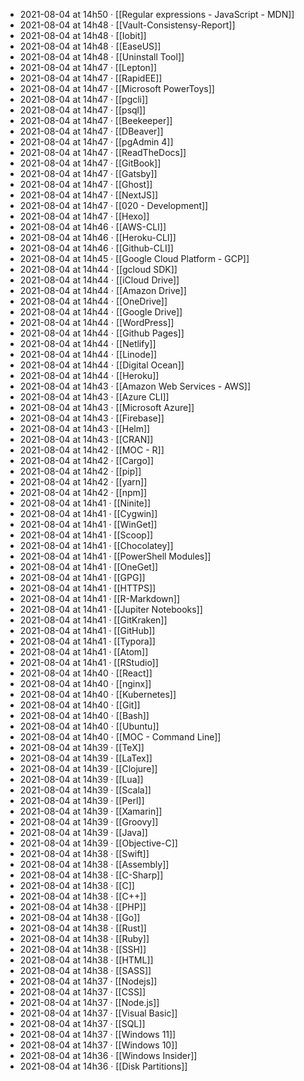 - 2021-08-04 at 14h50 · [[Regular expressions - JavaScript - MDN]]
- 2021-08-04 at 14h48 · [[Vault-Consistensy-Report]]
- 2021-08-04 at 14h48 · [[Iobit]]
- 2021-08-04 at 14h48 · [[EaseUS]]
- 2021-08-04 at 14h48 · [[Uninstall Tool]]
- 2021-08-04 at 14h47 · [[Lepton]]
- 2021-08-04 at 14h47 · [[RapidEE]]
- 2021-08-04 at 14h47 · [[Microsoft PowerToys]]
- 2021-08-04 at 14h47 · [[pgcli]]
- 2021-08-04 at 14h47 · [[psql]]
- 2021-08-04 at 14h47 · [[Beekeeper]]
- 2021-08-04 at 14h47 · [[DBeaver]]
- 2021-08-04 at 14h47 · [[pgAdmin 4]]
- 2021-08-04 at 14h47 · [[ReadTheDocs]]
- 2021-08-04 at 14h47 · [[GitBook]]
- 2021-08-04 at 14h47 · [[Gatsby]]
- 2021-08-04 at 14h47 · [[Ghost]]
- 2021-08-04 at 14h47 · [[NextJS]]
- 2021-08-04 at 14h47 · [[020 - Development]]
- 2021-08-04 at 14h47 · [[Hexo]]
- 2021-08-04 at 14h46 · [[AWS-CLI]]
- 2021-08-04 at 14h46 · [[Heroku-CLI]]
- 2021-08-04 at 14h46 · [[Github-CLI]]
- 2021-08-04 at 14h45 · [[Google Cloud Platform - GCP]]
- 2021-08-04 at 14h44 · [[gcloud SDK]]
- 2021-08-04 at 14h44 · [[iCloud Drive]]
- 2021-08-04 at 14h44 · [[Amazon Drive]]
- 2021-08-04 at 14h44 · [[OneDrive]]
- 2021-08-04 at 14h44 · [[Google Drive]]
- 2021-08-04 at 14h44 · [[WordPress]]
- 2021-08-04 at 14h44 · [[Github Pages]]
- 2021-08-04 at 14h44 · [[Netlify]]
- 2021-08-04 at 14h44 · [[Linode]]
- 2021-08-04 at 14h44 · [[Digital Ocean]]
- 2021-08-04 at 14h44 · [[Heroku]]
- 2021-08-04 at 14h43 · [[Amazon Web Services - AWS]]
- 2021-08-04 at 14h43 · [[Azure CLI]]
- 2021-08-04 at 14h43 · [[Microsoft Azure]]
- 2021-08-04 at 14h43 · [[Firebase]]
- 2021-08-04 at 14h43 · [[Helm]]
- 2021-08-04 at 14h43 · [[CRAN]]
- 2021-08-04 at 14h42 · [[MOC - R]]
- 2021-08-04 at 14h42 · [[Cargo]]
- 2021-08-04 at 14h42 · [[pip]]
- 2021-08-04 at 14h42 · [[yarn]]
- 2021-08-04 at 14h42 · [[npm]]
- 2021-08-04 at 14h41 · [[Ninite]]
- 2021-08-04 at 14h41 · [[Cygwin]]
- 2021-08-04 at 14h41 · [[WinGet]]
- 2021-08-04 at 14h41 · [[Scoop]]
- 2021-08-04 at 14h41 · [[Chocolatey]]
- 2021-08-04 at 14h41 · [[PowerShell Modules]]
- 2021-08-04 at 14h41 · [[OneGet]]
- 2021-08-04 at 14h41 · [[GPG]]
- 2021-08-04 at 14h41 · [[HTTPS]]
- 2021-08-04 at 14h41 · [[R-Markdown]]
- 2021-08-04 at 14h41 · [[Jupiter Notebooks]]
- 2021-08-04 at 14h41 · [[GitKraken]]
- 2021-08-04 at 14h41 · [[GitHub]]
- 2021-08-04 at 14h41 · [[Typora]]
- 2021-08-04 at 14h41 · [[Atom]]
- 2021-08-04 at 14h41 · [[RStudio]]
- 2021-08-04 at 14h40 · [[React]]
- 2021-08-04 at 14h40 · [[nginx]]
- 2021-08-04 at 14h40 · [[Kubernetes]]
- 2021-08-04 at 14h40 · [[Git]]
- 2021-08-04 at 14h40 · [[Bash]]
- 2021-08-04 at 14h40 · [[Ubuntu]]
- 2021-08-04 at 14h40 · [[MOC - Command Line]]
- 2021-08-04 at 14h39 · [[TeX]]
- 2021-08-04 at 14h39 · [[LaTex]]
- 2021-08-04 at 14h39 · [[Clojure]]
- 2021-08-04 at 14h39 · [[Lua]]
- 2021-08-04 at 14h39 · [[Scala]]
- 2021-08-04 at 14h39 · [[Perl]]
- 2021-08-04 at 14h39 · [[Xamarin]]
- 2021-08-04 at 14h39 · [[Groovy]]
- 2021-08-04 at 14h39 · [[Java]]
- 2021-08-04 at 14h39 · [[Objective-C]]
- 2021-08-04 at 14h38 · [[Swift]]
- 2021-08-04 at 14h38 · [[Assembly]]
- 2021-08-04 at 14h38 · [[C-Sharp]]
- 2021-08-04 at 14h38 · [[C]]
- 2021-08-04 at 14h38 · [[C++]]
- 2021-08-04 at 14h38 · [[PHP]]
- 2021-08-04 at 14h38 · [[Go]]
- 2021-08-04 at 14h38 · [[Rust]]
- 2021-08-04 at 14h38 · [[Ruby]]
- 2021-08-04 at 14h38 · [[SSH]]
- 2021-08-04 at 14h38 · [[HTML]]
- 2021-08-04 at 14h38 · [[SASS]]
- 2021-08-04 at 14h37 · [[Nodejs]]
- 2021-08-04 at 14h37 · [[CSS]]
- 2021-08-04 at 14h37 · [[Node.js]]
- 2021-08-04 at 14h37 · [[Visual Basic]]
- 2021-08-04 at 14h37 · [[SQL]]
- 2021-08-04 at 14h37 · [[Windows 11]]
- 2021-08-04 at 14h37 · [[Windows 10]]
- 2021-08-04 at 14h36 · [[Windows Insider]]
- 2021-08-04 at 14h36 · [[Disk Partitions]]
